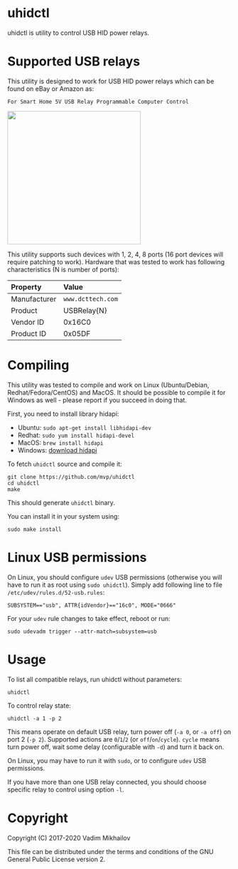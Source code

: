 uhidctl
=======

uhidctl is utility to control USB HID power relays.

Supported USB relays
====================

This utility is designed to work for USB HID power relays which can be found on eBay or Amazon as:

`For Smart Home 5V USB Relay Programmable Computer Control`

<img src="https://bit.ly/3nHaRyD" width="300" align="center">

This utility supports such devices with 1, 2, 4, 8 ports (16 port devices will require patching to work).
Hardware that was tested to work has following characteristics (N is number of ports):

| Property       | Value             |
|:---------------|:------------------|
| Manufacturer   | `www.dcttech.com` |
| Product        | USBRelay{N}       |
| Vendor ID      | 0x16C0            |
| Product ID     | 0x05DF            |


Compiling
=========

This utility was tested to compile and work on Linux (Ubuntu/Debian, Redhat/Fedora/CentOS) and MacOS.
It should be possible to compile it for Windows as well - please report if you succeed in doing that.

First, you need to install library hidapi:

* Ubuntu: `sudo apt-get install libhidapi-dev`
* Redhat: `sudo yum install hidapi-devel`
* MacOS:  `brew install hidapi`
* Windows: [download hidapi](https://github.com/libusb/hidapi/releases)

To fetch `uhidctl` source and compile it:

    git clone https://github.com/mvp/uhidctl
    cd uhidctl
    make

This should generate `uhidctl` binary.

You can install it in your system using:

    sudo make install


Linux USB permissions
=====================

On Linux, you should configure `udev` USB permissions (otherwise you will have to run it as root using `sudo uhidctl`).
Simply add following line to file `/etc/udev/rules.d/52-usb.rules`:

    SUBSYSTEM=="usb", ATTR{idVendor}=="16c0", MODE="0666"

For your `udev` rule changes to take effect, reboot or run:

    sudo udevadm trigger --attr-match=subsystem=usb


Usage
=====

To list all compatible relays, run uhidctl without parameters:

    uhidctl

To control relay state:

    uhidctl -a 1 -p 2

This means operate on default USB relay, turn power off (`-a 0`, or `-a off`)
on port 2 (`-p 2`). Supported actions are `0`/`1`/`2` (or `off`/`on`/`cycle`).
`cycle` means turn power off, wait some delay (configurable with `-d`) and turn it back on.

On Linux, you may have to run it with `sudo`, or to configure `udev` USB permissions.

If you have more than one USB relay connected, you should choose
specific relay to control using option `-l`.


Copyright
=========

Copyright (C) 2017-2020 Vadim Mikhailov

This file can be distributed under the terms and conditions of the
GNU General Public License version 2.
